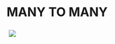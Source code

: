 <h1>MANY TO MANY</h1>
<img src="https://www.tutorialride.com/images/dbms/many-to-many1.jpg" style="padding:5px" >
